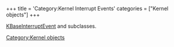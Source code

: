 +++
title = 'Category:Kernel Interrupt Events'
categories = ["Kernel objects"]
+++

[KBaseInterruptEvent](KBaseInterruptEvent "wikilink") and subclasses.

[Category:Kernel objects](Category:Kernel_objects "wikilink")